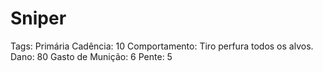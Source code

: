 # Sniper

Tags: Primária
Cadência: 10
Comportamento: Tiro perfura todos os alvos.
Dano: 80
Gasto de Munição: 6
Pente: 5